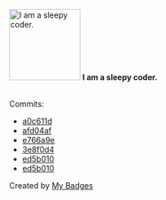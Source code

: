 <img src="https://my-badges.github.io/my-badges/sleepy-coder.png" alt="I am a sleepy coder." title="I am a sleepy coder." width="128">
<strong>I am a sleepy coder.</strong>
<br><br>

Commits:

- <a href="https://github.com/kingstar0118/AIVideoSearch/commit/a0c611d008d1367fc12252fab3fa6b4c3d282777">a0c611d</a>
- <a href="https://github.com/kingstar0118/AITextToVideo/commit/afd04af269a5cf6353fda4474c9edd7179c9d7eb">afd04af</a>
- <a href="https://github.com/kingstar0118/AITextToVideo/commit/e766a9e1272958b6df2907fe0277be05420d078e">e766a9e</a>
- <a href="https://github.com/kingstar0118/AITextToVideo/commit/3e8f0d4808980691a9e86a54963772865ea578c2">3e8f0d4</a>
- <a href="https://github.com/kingstar0118/MERNELearning/commit/ed5b0105e4d6c2e05877434437a59fe9c60fc9bc">ed5b010</a>
- <a href="https://github.com/kingstar0118/MERNRoadMap/commit/ed5b0105e4d6c2e05877434437a59fe9c60fc9bc">ed5b010</a>


Created by <a href="https://github.com/my-badges/my-badges">My Badges</a>